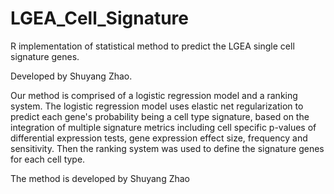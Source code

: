 # LGEA_Cell_Signature

R implementation of statistical method to predict the LGEA single cell signature genes.

Developed by Shuyang Zhao.

Our method is comprised of a logistic regression model and a ranking system. The logistic regression model uses elastic net regularization to predict each gene's probability being a cell type signature, based on the integration of multiple signature metrics including cell specific p-values of differential expression tests, gene expression effect size, frequency and sensitivity. Then the ranking system was used to define the signature genes for each cell type.

The method is developed by Shuyang Zhao
